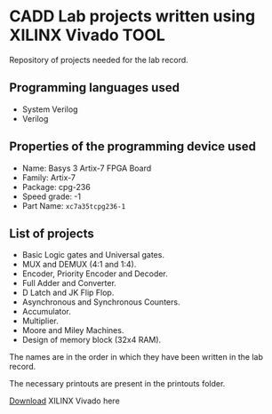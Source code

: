 # CADD Lab projects written using XILINX Vivado TOOL

Repository of projects needed for the lab record.

## Programming languages used

- System Verilog
- Verilog

## Properties of the programming device used

- Name:  Basys 3 Artix-7 FPGA Board
- Family: Artix-7
- Package: cpg-236
- Speed grade: -1
- Part Name: `xc7a35tcpg236-1`

## List of projects

- Basic Logic gates and Universal gates.
- MUX and DEMUX (4:1 and 1:4).
- Encoder, Priority Encoder and Decoder.
- Full Adder and Converter.
- D Latch and JK Flip Flop.
- Asynchronous and Synchronous Counters.
- Accumulator.
- Multiplier.
- Moore and Miley Machines.
- Design of memory block (32x4 RAM).

The names are in the order in which they have been written in the lab record.

The necessary printouts are present in the printouts folder.

[Download](https://www.xilinx.com/support/download.html) XILINX Vivado here